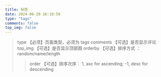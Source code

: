 ```yaml
---
title: 标签
date: 2024-06-20 16:10:59
type: "tags"
comments: false
top_img: false
---
```

> type	【必须】页面类型，必须为 tags
> comments	【可选】是否显示评论
> top_img	【可选】是否显示顶部图
> orderby	【可选】排序方式 ：random/name/length
>> order	【可选】排序次序： 1, asc for ascending; -1, desc for descending
